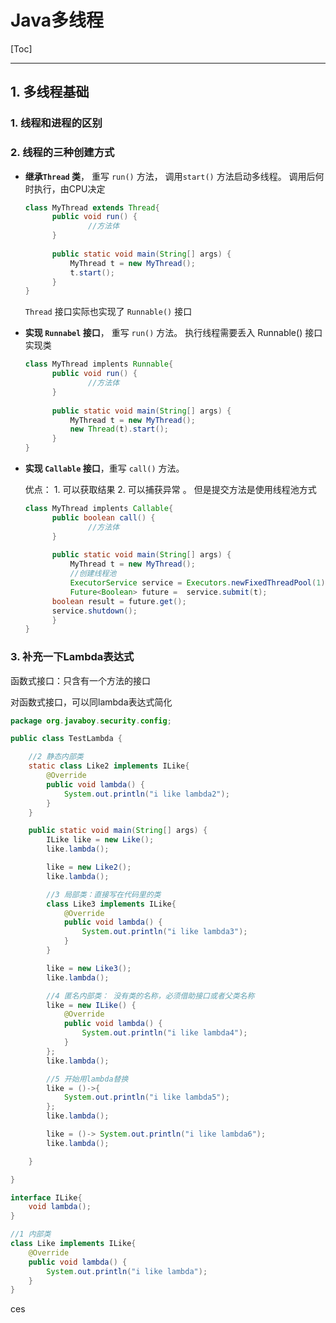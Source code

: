 # Java多线程

[Toc]

---

## 1. 多线程基础

### 1. 线程和进程的区别

### 2. 线程的三种创建方式

- **继承`Thread` 类**， 重写 `run()` 方法， 调用`start()` 方法启动多线程。  调用后何时执行，由CPU决定

  ```java
  class MyThread extends Thread{
  		public void run() {
  				//方法体
  		}
  		
  		public static void main(String[] args) {
  			MyThread t = new MyThread();
  			t.start();
  		}
  }
  ```

  `Thread` 接口实际也实现了 `Runnable()` 接口

- **实现 `Runnabel` 接口**， 重写 `run()` 方法。 执行线程需要丢入 Runnable() 接口实现类

  ```java
  class MyThread implents Runnable{
  		public void run() {
  				//方法体
  		}
  		
  		public static void main(String[] args) {
  			MyThread t = new MyThread();
  			new Thread(t).start();
  		}
  }
  ```

  

- **实现 `Callable` 接口**，重写 `call()` 方法。

  优点： 1. 可以获取结果  2. 可以捕获异常 。   但是提交方法是使用线程池方式

  ```java
  class MyThread implents Callable{
  		public boolean call() {
  				//方法体
  		}
  		
  		public static void main(String[] args) {
  			MyThread t = new MyThread();
  			//创建线程池
  			ExecutorService service = Executors.newFixedThreadPool(1);
  			Future<Boolean> future =  service.submit(t);
        boolean result = future.get();
        service.shutdown();
  		}
  }
  ```

### 3. 补充一下Lambda表达式

函数式接口：只含有一个方法的接口

对函数式接口，可以同lambda表达式简化

```java
package org.javaboy.security.config;

public class TestLambda {

    //2 静态内部类
    static class Like2 implements ILike{
        @Override
        public void lambda() {
            System.out.println("i like lambda2");
        }
    }

    public static void main(String[] args) {
        ILike like = new Like();
        like.lambda();

        like = new Like2();
        like.lambda();

        //3 局部类：直接写在代码里的类
        class Like3 implements ILike{
            @Override
            public void lambda() {
                System.out.println("i like lambda3");
            }
        }

        like = new Like3();
        like.lambda();

        //4 匿名内部类： 没有类的名称，必须借助接口或者父类名称
        like = new ILike() {
            @Override
            public void lambda() {
                System.out.println("i like lambda4");
            }
        };
        like.lambda();

        //5 开始用lambda替换
        like = ()->{
            System.out.println("i like lambda5");
        };
        like.lambda();

        like = ()-> System.out.println("i like lambda6");
        like.lambda();

    }

}

interface ILike{
    void lambda();
}

//1 内部类
class Like implements ILike{
    @Override
    public void lambda() {
        System.out.println("i like lambda");
    }
}
```

ces 